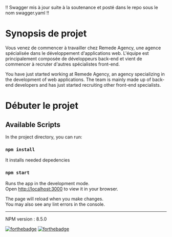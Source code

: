 !! Swagger mis à jour suite à la soutenance et posté dans le repo sous le nom swagger.yaml !! 
# Synopsis de projet 
Vous venez de commencer à travailler chez Remede Agency, une agence spécialisée dans le développement d'applications web. L'équipe est principalement composée de développeurs back-end et vient de commencer à recruter d'autres spécialistes front-end. 

You have just started working at Remede Agency, an agency specializing in the development of web applications. The team is mainly made up of back-end developers and has just started recruiting other front-end specialists.

# Débuter le projet


## Available Scripts

In the project directory, you can run:
### `npm install`

It installs needed depedencies

### `npm start`

Runs the app in the development mode.\
Open [http://localhost:3000](http://localhost:3000) to view it in your browser.

The page will reload when you make changes.\
You may also see any lint errors in the console.

---------------
NPM version : 8.5.0

[![forthebadge](https://forthebadge.com/images/badges/certified-elijah-wood.svg)](https://forthebadge.com) [![forthebadge](https://forthebadge.com/images/badges/made-with-javascript.svg)](https://forthebadge.com)